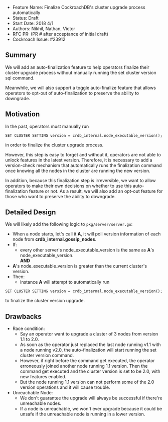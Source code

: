 - Feature Name: Finalize CockroachDB's cluster upgrade process automatically
- Status: Draft
- Start Date: 2018 4/1
- Authors: Nikhil, Nathan, Victor
- RFC PR: (PR # after acceptance of initial draft)
- Cockroach Issue: #23912

## Summary

We will add an auto-finalization feature to help operators finalize their cluster upgrade process without manually running the set cluster version sql command.

Meanwhile, we will also support a toggle auto-finalize feature that allows operators to opt-out of auto-finalization to preserve the ability to downgrade.


## Motivation
In the past, operators must manually run
```
SET CLUSTER SETTING version = crdb_internal.node_executable_version();
```
in order to finalize the cluster upgrade process.

However, this step is easy to forget and without it, operators are not able to unlock features in the latest version. Therefore, it is necessary to add a version-check mechanism that automatically runs the finalization command once knowing all the nodes in the cluster are running the new version.

In addition, because this finalization step is irreversible, we want to allow operators to make their own decisions on whether to use this auto-finalization feature or not. As a result, we will also add an opt-out feature for those who want to preserve the ability to downgrade.

## Detailed Design

We will likely add the following logic to `pkg/server/server.go`:

- When a node starts, let's call it <b>A</b>, it will poll version information of each node from <b>crdb\_internal.gossip\_nodes</b>.
- If:
   - every other server's node\_executable\_version is the same as <b>A</b>'s node\_executable\_version.
 <br><b>AND</b><br>
 - <b>A</b>'s node\_executable\_version is greater than the current cluster's version.
- Then:
   - instance <b>A</b> will attempt to automatically run
```
SET CLUSTER SETTING version = crdb_internal.node_executable_version();
```
to finalize the cluster version upgrade.

## Drawbacks
- Race condition:
  - Say an operator want to upgrade a cluster of 3 nodes from version 1.1 to 2.0.
  - As soon as the operator just replaced the last node running v1.1 with a node running v2.0, the auto-finalization will start running the set cluster version command.
  - However, if right before the command get executed, the operator erroneously joined another node running 1.1 version. Then the command get executed and the cluster version is set to be 2.0, with new features enabled.
  - But the node running 1.1 version can not perform some of the 2.0 version operations and it will cause trouble.
- Unreachable Node:
  - We don't guarantee the upgrade will always be successful if there're unreachable nodes.
  - If a node is unreachable, we won't ever upgrade because it could be unsafe if the unreachable node is running in a lower version.
